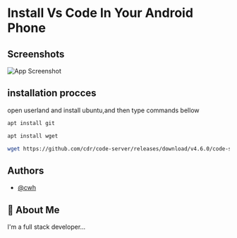 
# Install Vs Code In Your Android Phone


## Screenshots

![App Screenshot](https://via.placeholder.com/468x300?text=App+Screenshot+Here)


## installation procces

 





open userland and install ubuntu,and then type commands bellow


```bash
apt install git
```
```bash
apt install wget

``` 
```bash
wget https://github.com/cdr/code-server/releases/download/v4.6.0/code-server-4.6.0-linux-arm64.tar.gz
```

## Authors

- [@cwh](https://github.com/Raka1818/visual-studio-code)


## 🚀 About Me
I'm a full stack developer...

